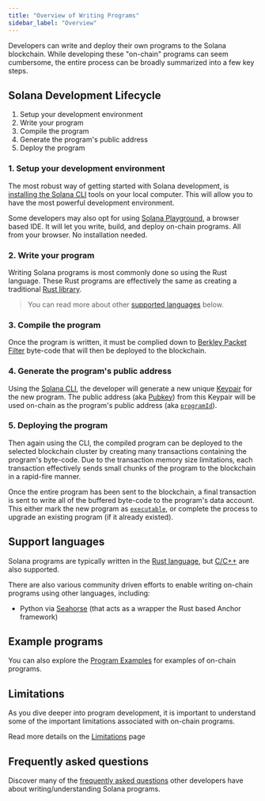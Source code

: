 ```yaml
---
title: "Overview of Writing Programs"
sidebar_label: "Overview"
---
```


Developers can write and deploy their own programs to the Solana blockchain. While developing these "on-chain" programs can seem cumbersome, the entire process can be broadly summarized into a few key steps.

## Solana Development Lifecycle

1. Setup your development environment
2. Write your program
3. Compile the program
4. Generate the program's public address
5. Deploy the program

### 1. Setup your development environment

The most robust way of getting started with Solana development, is [installing the Solana CLI](./../../cli/install-solana-cli-tools.md) tools on your local computer. This will allow you to have the most powerful development environment.

Some developers may also opt for using [Solana Playground](https://beta.solpg.io/), a browser based IDE. It will let you write, build, and deploy on-chain programs. All from your browser. No installation needed.

### 2. Write your program

Writing Solana programs is most commonly done so using the Rust language. These Rust programs are effectively the same as creating a traditional [Rust library](https://doc.rust-lang.org/rust-by-example/crates/lib.html).

> You can read more about other [supported languages](#support-languages) below.

### 3. Compile the program

Once the program is written, it must be complied down to [Berkley Packet Filter](./faq.md#berkeley-packet-filter-bpf) byte-code that will then be deployed to the blockchain.

### 4. Generate the program's public address

Using the [Solana CLI](./../../cli/install-solana-cli-tools.md), the developer will generate a new unique [Keypair](./../../terminology.md#keypair) for the new program. The public address (aka [Pubkey](./../../terminology.md#public-key-pubkey)) from this Keypair will be used on-chain as the program's public address (aka [`programId`](./../../terminology.md#program-id)).

### 5. Deploying the program

Then again using the CLI, the compiled program can be deployed to the selected blockchain cluster by creating many transactions containing the program's byte-code. Due to the transaction memory size limitations, each transaction effectively sends small chunks of the program to the blockchain in a rapid-fire manner.

Once the entire program has been sent to the blockchain, a final transaction is sent to write all of the buffered byte-code to the program's data account. This either mark the new program as [`executable`](./../programming-model/accounts.md#executable), or complete the process to upgrade an existing program (if it already existed).

## Support languages

Solana programs are typically written in the [Rust language](./developing-rust.md), but [C/C++](./developing-c.md) are also supported.

There are also various community driven efforts to enable writing on-chain programs using other languages, including:

- Python via [Seahorse](https://seahorse-lang.org/) (that acts as a wrapper the Rust based Anchor framework)

## Example programs

You can also explore the [Program Examples](./examples.md) for examples of on-chain programs.

## Limitations

As you dive deeper into program development, it is important to understand some of the important limitations associated with on-chain programs.

Read more details on the [Limitations](./limitations.md) page

## Frequently asked questions

Discover many of the [frequently asked questions](./faq.md) other developers have about writing/understanding Solana programs.
